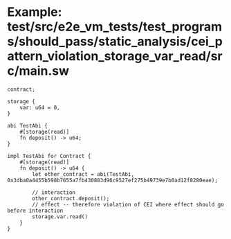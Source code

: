 # Example: test/src/e2e_vm_tests/test_programs/should_pass/static_analysis/cei_pattern_violation_storage_var_read/src/main.sw

```sway
contract;

storage {
    var: u64 = 0,
}

abi TestAbi {
    #[storage(read)]
    fn deposit() -> u64;
}

impl TestAbi for Contract {
    #[storage(read)]
    fn deposit() -> u64 {
        let other_contract = abi(TestAbi, 0x3dba0a4455b598b7655a7fb430883d96c9527ef275b49739e7b0ad12f8280eae);

        // interaction
        other_contract.deposit();
        // effect -- therefore violation of CEI where effect should go before interaction
        storage.var.read()
    }
}

```

